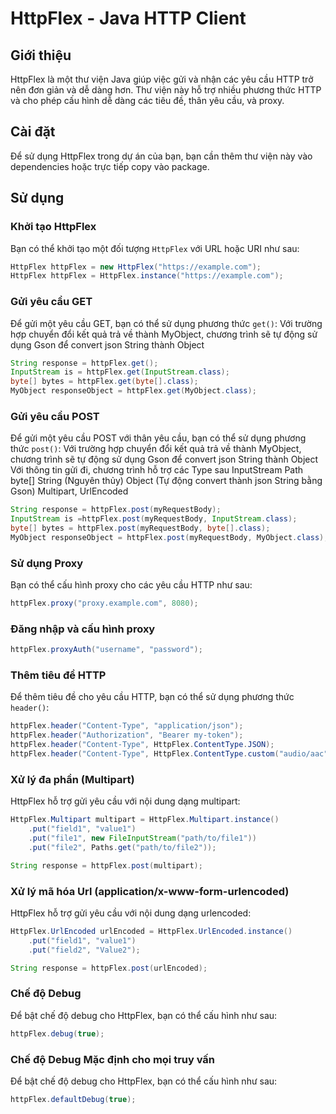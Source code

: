 # HttpFlex - Java HTTP Client

## Giới thiệu

HttpFlex là một thư viện Java giúp việc gửi và nhận các yêu cầu HTTP trở nên đơn giản và dễ dàng hơn. Thư viện này hỗ trợ nhiều phương thức HTTP và cho phép cấu hình dễ dàng các tiêu đề, thân yêu cầu, và proxy.

## Cài đặt

Để sử dụng HttpFlex trong dự án của bạn, bạn cần thêm thư viện này vào dependencies hoặc trực tiếp copy vào package.

## Sử dụng

### Khởi tạo HttpFlex

Bạn có thể khởi tạo một đối tượng `HttpFlex` với URL hoặc URI như sau:

```java
HttpFlex httpFlex = new HttpFlex("https://example.com");
HttpFlex httpFlex = HttpFlex.instance("https://example.com");
```

### Gửi yêu cầu GET

Để gửi một yêu cầu GET, bạn có thể sử dụng phương thức `get()`:
Với trường hợp chuyển đổi kết quả trả về thành MyObject, chương trình sẽ tự động sử dụng Gson để convert json String thành Object

```java
String response = httpFlex.get();
InputStream is = httpFlex.get(InputStream.class);
byte[] bytes = httpFlex.get(byte[].class);
MyObject responseObject = httpFlex.get(MyObject.class);
```

### Gửi yêu cầu POST

Để gửi một yêu cầu POST với thân yêu cầu, bạn có thể sử dụng phương thức `post()`:
Với trường hợp chuyển đổi kết quả trả về thành MyObject, chương trình sẽ tự động sử dụng Gson để convert json String thành Object
Với thông tin gửi đi, chương trình hỗ trợ các Type sau
InputStream Path byte[] String (Nguyên thủy)
Object (Tự động convert thành json String bằng Gson)
Multipart, UrlEncoded

```java
String response = httpFlex.post(myRequestBody);
InputStream is =httpFlex.post(myRequestBody, InputStream.class);
byte[] bytes = httpFlex.post(myRequestBody, byte[].class);
MyObject responseObject = httpFlex.post(myRequestBody, MyObject.class);
```

### Sử dụng Proxy

Bạn có thể cấu hình proxy cho các yêu cầu HTTP như sau:

```java
httpFlex.proxy("proxy.example.com", 8080);
```

### Đăng nhập và cấu hình proxy

```java
httpFlex.proxyAuth("username", "password");
```

### Thêm tiêu đề HTTP

Để thêm tiêu đề cho yêu cầu HTTP, bạn có thể sử dụng phương thức `header()`:

```java
httpFlex.header("Content-Type", "application/json");
httpFlex.header("Authorization", "Bearer my-token");
httpFlex.header("Content-Type", HttpFlex.ContentType.JSON);
httpFlex.header("Content-Type", HttpFlex.ContentType.custom("audio/aac");
```

### Xử lý đa phần (Multipart)

HttpFlex hỗ trợ gửi yêu cầu với nội dung dạng multipart:

```java
HttpFlex.Multipart multipart = HttpFlex.Multipart.instance()
    .put("field1", "value1")
    .put("file1", new FileInputStream("path/to/file1"))
    .put("file2", Paths.get("path/to/file2"));

String response = httpFlex.post(multipart);
```

### Xử lý mã hóa Url (application/x-www-form-urlencoded)

HttpFlex hỗ trợ gửi yêu cầu với nội dung dạng urlencoded:

```java
HttpFlex.UrlEncoded urlEncoded = HttpFlex.UrlEncoded.instance()
    .put("field1", "value1")
    .put("field2", "Value2");

String response = httpFlex.post(urlEncoded);
```

### Chế độ Debug

Để bật chế độ debug cho HttpFlex, bạn có thể cấu hình như sau:

```java
httpFlex.debug(true);
```

### Chế độ Debug Mặc định cho mọi truy vấn

Để bật chế độ debug cho HttpFlex, bạn có thể cấu hình như sau:

```java
httpFlex.defaultDebug(true);
```
